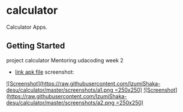 # calculator

Calculator Apps.

## Getting Started

project calculator Mentoring udacoding week 2
- [link apk file](https://github.com/IzumiShaka-desu/calculator/blob/master/apk/app-release.apk?raw=true)
screenshot:

[![Screenshot](https://raw.githubusercontent.com/IzumiShaka-desu/calculator/master/screenshots/a1.png =250x250)](#features)
[![Screenshot](https://raw.githubusercontent.com/IzumiShaka-desu/calculator/master/screenshots/a2.png =250x250)](#features)



